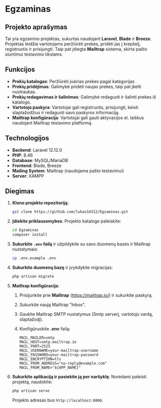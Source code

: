 # Egzaminas

## Projekto aprašymas
Tai yra egzamino projektas, sukurtas naudojant **Laravel**, **Blade** ir **Breeze**. Projektas leidžia vartotojams peržiūrėti prekes, pridėti jas į krepšelį, registruotis ir prisijungti. Taip pat įdiegta **Mailtrap** sistema, skirta pašto siuntimui testavimo tikslams.

## Funkcijos
- **Prekių katalogas**: Peržiūrėti įvairias prekes pagal kategorijas
- **Prekių pridėjimas**: Galimybė pridėti naujas prekes, taip pat įkelti nuotraukas.
- **Prekių redagavimas ir šalinimas**: Galimybė redaguoti ir šalinti prekes iš katalogo.
- **Vartotojo paskyra**: Vartotojai gali registruotis, prisijungti, keisti slaptažodžius ir redaguoti savo paskyros informaciją.
- **Mailtrap konfigūracija**: Vartotojai gali gauti aktyvacijos el. laiškus naudojant Mailtrap testavimo platformą.

## Technologijos
- **Backend**: Laravel 12.12.0
- **PHP**: 8.46
- **Database**: MySQL/MariaDB
- **Frontend**: Blade, Breeze
- **Mailing System**: Mailtrap (naudojama pašto testavimui)
- **Server**: XAMPP

## Diegimas

1. **Klono projekto repozitoriją**:

    ```bash
    git clone https://github.com/lukas14312/Egzaminas.git
    ```

2. **Įdiekite priklausomybes**:
    Projekto kataloge paleiskite:

    ```bash
    cd Egzaminas
    composer install
    ```

3. **Sukurkite `.env` failą** ir užpildykite su savo duomenų bazės ir Mailtrap nustatymais:

    ```bash
    cp .env.example .env
    ```

4. **Sukurkite duomenų bazę** ir įvykdykite migracijas:

    ```bash
    php artisan migrate
    ```

5. **Mailtrap konfigūracija**:
    1. Prisijunkite prie **Mailtrap** (https://mailtrap.io/) ir sukurkite paskyrą.
    2. Sukurkite naują Mailtrap "Inbox".
    3. Gaukite Mailtrap SMTP nustatymus (Smtp serverį, vartotojo vardą, slaptažodį).
    4. Konfigūruokite **.env** failą:

       ```plaintext
       MAIL_MAILER=smtp
       MAIL_HOST=smtp.mailtrap.io
       MAIL_PORT=2525
       MAIL_USERNAME=your-mailtrap-username
       MAIL_PASSWORD=your-mailtrap-password
       MAIL_ENCRYPTION=tls
       MAIL_FROM_ADDRESS="no-reply@example.com"
       MAIL_FROM_NAME="${APP_NAME}"
       ```

6. **Sukurkite aplikaciją ir pasiekite ją per naršyklę**:
    Norėdami paleisti projektą, naudokite:

    ```bash
    php artisan serve
    ```

    Projekto adresas bus `http://localhost:8000`.

